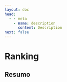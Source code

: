 ```yaml
---
layout: doc
head:
  - - meta
    - name: description
      content: Description
next: false
---
```


# Ranking

## Resumo

<!-- | Class. | Nome | Conceito | Avaliação |
| :---: | :---: | :---: | :---: |
| 1 | [Cineart IMAX - Shopping Boulevard](./reviews.html#cineart-imax-shopping-boulevard-imax) | Excelente | 5 |
| 2 | [Cineart - Shopping Boulevard](./reviews.html#cineart-shopping-boulevard) | Excelente | 5 |
| 3 | [Cineart - Minas Shopping](./reviews.html#cineart-minas-shopping) | Bom | 4 |
| 4 | [Cineart - Shopping Cidade](./reviews.html#cineart-shopping-cidade) | Regular | 3 | -->

